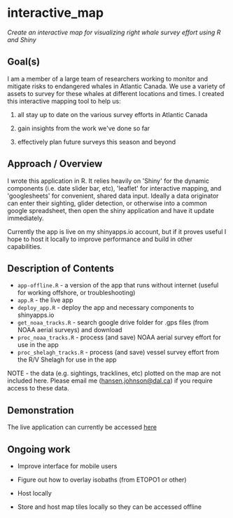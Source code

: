 # interactive_map
*Create an interactive map for visualizing right whale survey effort using R and Shiny*

## Goal(s)

I am a member of a large team of researchers working to monitor and mitigate risks to endangered whales in Atlantic Canada. We use a variety of assets to survey for these whales at different locations and times. I created this interactive mapping tool to help us:

1. all stay up to date on the various survey efforts in Atlantic Canada  

2. gain insights from the work we've done so far  

3. effectively plan future surveys this season and beyond  

## Approach / Overview

I wrote this application in R. It relies heavily on 'Shiny' for the dynamic components (i.e. date slider bar, etc), 'leaflet' for interactive mapping, and 'googlesheets' for convenient, shared data input. Ideally a data originator can enter their sighting, glider detection, or otherwise into a common google spreadsheet, then open the shiny application and have it update immediately.

Currently the app is live on my shinyapps.io account, but if it proves useful I hope to host it locally to improve performance and build in other capabilities.

## Description of Contents

* `app-offline.R` - a version of the app that runs without internet (useful for working offshore, or troubleshooting)
* `app.R` - the live app
* `deploy_app.R` - deploy the app and necessary components to shinyapps.io
* `get_noaa_tracks.R` - search google drive folder for .gps files (from NOAA aerial surveys) and download
* `proc_noaa_tracks.R` - process (and save) NOAA aerial survey effort for use in the app
* `proc_shelagh_tracks.R` - process (and save) vessel survey effort from the R/V Shelagh for use in the app

NOTE - the data (e.g. sightings, tracklines, etc) plotted on the map are not included here. Please email me (hansen.johnson@dal.ca) if you require access to these data.

## Demonstration

The live application can currently be accessed [here](https://hansenjohnson.shinyapps.io/2017_right_whale_map/)

## Ongoing work

* Improve interface for mobile users  

* Figure out how to overlay isobaths (from ETOPO1 or other)  

* Host locally  

* Store and host map tiles locally so they can be accessed offline  